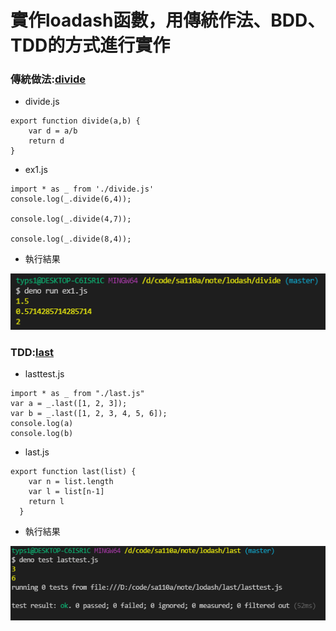 # 實作loadash函數，用傳統作法、BDD、TDD的方式進行實作
### 傳統做法:[divide](https://github.com/victor0520/sa110a/blob/master/note/lodash/divide/divide.js)
* divide.js
```
export function divide(a,b) {
    var d = a/b
    return d
}
```

* ex1.js
```
import * as _ from './divide.js'
console.log(_.divide(6,4));

console.log(_.divide(4,7));

console.log(_.divide(8,4));
```
* 執行結果

![PICTURE](https://github.com/victor0520/sa110a/blob/master/note/lodash/divide/1.png)

### TDD:[last](https://github.com/victor0520/sa110a/blob/master/note/lodash/last/last.js)
* lasttest.js
```
import * as _ from "./last.js"
var a = _.last([1, 2, 3]);
var b = _.last([1, 2, 3, 4, 5, 6]);
console.log(a)
console.log(b)
```

* last.js
```
export function last(list) {
    var n = list.length
    var l = list[n-1]
    return l
  }
```
* 執行結果

![PICTURE](https://github.com/victor0520/sa110a/blob/master/note/lodash/last/1.png)
